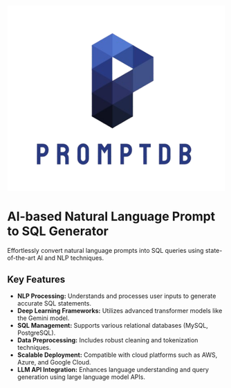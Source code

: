 ![Logo](./logo.png)

# AI-based Natural Language Prompt to SQL Generator

Effortlessly convert natural language prompts into SQL queries using state-of-the-art AI and NLP techniques.

## Key Features
- **NLP Processing:** Understands and processes user inputs to generate accurate SQL statements.
- **Deep Learning Frameworks:** Utilizes advanced transformer models like the Gemini model.
- **SQL Management:** Supports various relational databases (MySQL, PostgreSQL).
- **Data Preprocessing:** Includes robust cleaning and tokenization techniques.
- **Scalable Deployment:** Compatible with cloud platforms such as AWS, Azure, and Google Cloud.
- **LLM API Integration:** Enhances language understanding and query generation using large language model APIs.
